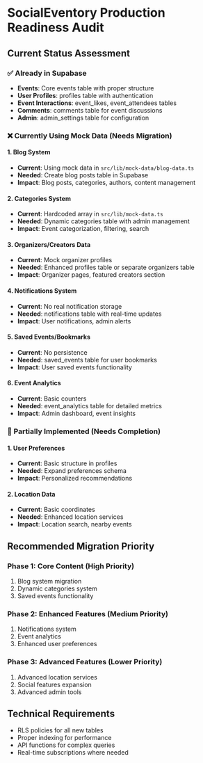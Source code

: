 
# SocialEventory Production Readiness Audit

## Current Status Assessment

### ✅ Already in Supabase
- **Events**: Core events table with proper structure
- **User Profiles**: profiles table with authentication
- **Event Interactions**: event_likes, event_attendees tables
- **Comments**: comments table for event discussions
- **Admin**: admin_settings table for configuration

### ❌ Currently Using Mock Data (Needs Migration)

#### 1. Blog System
- **Current**: Using mock data in `src/lib/mock-data/blog-data.ts`
- **Needed**: Create blog posts table in Supabase
- **Impact**: Blog posts, categories, authors, content management

#### 2. Categories System
- **Current**: Hardcoded array in `src/lib/mock-data.ts`
- **Needed**: Dynamic categories table with admin management
- **Impact**: Event categorization, filtering, search

#### 3. Organizers/Creators Data
- **Current**: Mock organizer profiles
- **Needed**: Enhanced profiles table or separate organizers table
- **Impact**: Organizer pages, featured creators section

#### 4. Notifications System
- **Current**: No real notification storage
- **Needed**: notifications table with real-time updates
- **Impact**: User notifications, admin alerts

#### 5. Saved Events/Bookmarks
- **Current**: No persistence
- **Needed**: saved_events table for user bookmarks
- **Impact**: User saved events functionality

#### 6. Event Analytics
- **Current**: Basic counters
- **Needed**: event_analytics table for detailed metrics
- **Impact**: Admin dashboard, event insights

### 🔄 Partially Implemented (Needs Completion)

#### 1. User Preferences
- **Current**: Basic structure in profiles
- **Needed**: Expand preferences schema
- **Impact**: Personalized recommendations

#### 2. Location Data
- **Current**: Basic coordinates
- **Needed**: Enhanced location services
- **Impact**: Location search, nearby events

## Recommended Migration Priority

### Phase 1: Core Content (High Priority)
1. Blog system migration
2. Dynamic categories system
3. Saved events functionality

### Phase 2: Enhanced Features (Medium Priority)
1. Notifications system
2. Event analytics
3. Enhanced user preferences

### Phase 3: Advanced Features (Lower Priority)
1. Advanced location services
2. Social features expansion
3. Advanced admin tools

## Technical Requirements
- RLS policies for all new tables
- Proper indexing for performance
- API functions for complex queries
- Real-time subscriptions where needed
